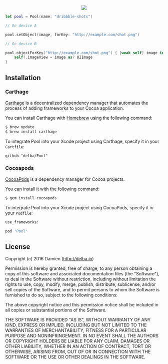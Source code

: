 <p align="center">
  <img src="https://raw.githubusercontent.com/delba/Pool/assets/Pool%402x.png">
</p>

```swift
let pool = Pool(name: "dribbble-shots")

// On device A

pool.setObject(image, forKey: "http://example.com/shot.png")

// On device B

pool.objectForKey("http://example.com/shot.png") { [weak self] image in
    self?.imageView = image as? UIImage
}
```

## Installation

### Carthage

[Carthage](https://github.com/Carthage/Carthage) is a decentralized dependency manager that automates the process of adding frameworks to your Cocoa application.

You can install Carthage with [Homebrew](http://brew.sh/) using the following command:

```bash
$ brew update
$ brew install carthage
```

To integrate Pool into your Xcode project using Carthage, specify it in your `Cartfile`:

```ogdl
github "delba/Pool"
```

### Cocoapods

[CocoaPods](http://cocoapods.org) is a dependency manager for Cocoa projects.

You can install it with the following command:

```bash
$ gem install cocoapods
```

To integrate Pool into your Xcode project using CocoaPods, specify it in your `Podfile`:

```ruby
use_frameworks!

pod 'Pool'
```

## License

Copyright (c) 2016 Damien (http://delba.io)

Permission is hereby granted, free of charge, to any person obtaining a copy
of this software and associated documentation files (the "Software"), to deal
in the Software without restriction, including without limitation the rights
to use, copy, modify, merge, publish, distribute, sublicense, and/or sell
copies of the Software, and to permit persons to whom the Software is
furnished to do so, subject to the following conditions:

The above copyright notice and this permission notice shall be included in all
copies or substantial portions of the Software.

THE SOFTWARE IS PROVIDED "AS IS", WITHOUT WARRANTY OF ANY KIND, EXPRESS OR
IMPLIED, INCLUDING BUT NOT LIMITED TO THE WARRANTIES OF MERCHANTABILITY,
FITNESS FOR A PARTICULAR PURPOSE AND NONINFRINGEMENT. IN NO EVENT SHALL THE
AUTHORS OR COPYRIGHT HOLDERS BE LIABLE FOR ANY CLAIM, DAMAGES OR OTHER
LIABILITY, WHETHER IN AN ACTION OF CONTRACT, TORT OR OTHERWISE, ARISING FROM,
OUT OF OR IN CONNECTION WITH THE SOFTWARE OR THE USE OR OTHER DEALINGS IN THE
SOFTWARE.
